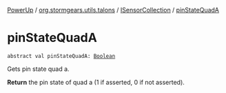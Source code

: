 [PowerUp](../../index.md) / [org.stormgears.utils.talons](../index.md) / [ISensorCollection](index.md) / [pinStateQuadA](./pin-state-quad-a.md)

# pinStateQuadA

`abstract val pinStateQuadA: `[`Boolean`](https://kotlinlang.org/api/latest/jvm/stdlib/kotlin/-boolean/index.html)

Gets pin state quad a.

**Return**
the pin state of quad a (1 if asserted, 0 if not asserted).

